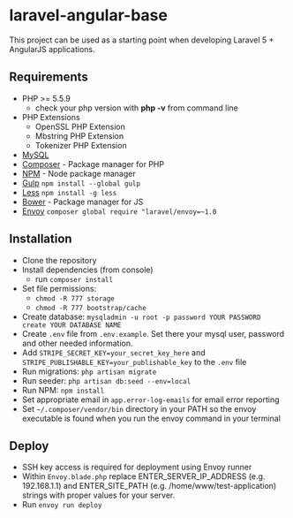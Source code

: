 # laravel-angular-base
This project can be used as a starting point when developing Laravel 5 + AngularJS applications.

## Requirements

- PHP >= 5.5.9
    - check your php version with **php -v** from command line
- PHP Extensions
    - OpenSSL PHP Extension
    - Mbstring PHP Extension
    - Tokenizer PHP Extension
- [MySQL](http://www.mysql.com)
- [Composer](https://getcomposer.org/download/) - Package manager for PHP
- [NPM](https://npmjs.org/) - Node package manager
- [Gulp](https://github.com/gulpjs/gulp/blob/master/docs/getting-started.md#getting-started) ```npm install --global gulp```
- [Less](http://lesscss.org/) ```npm install -g less```
- [Bower](http://bower.io/) - Package manager for JS
- [Envoy](http://laravel.com/docs/5.0/envoy) ```composer global require "laravel/envoy=~1.0```

## Installation

- Clone the repository
- Install dependencies (from console)
    - run ```composer install```
- Set file permissions:
    - ```chmod -R 777 storage```
    - ```chmod -R 777 bootstrap/cache```
- Create database: ```mysqladmin -u root -p password YOUR PASSWORD create YOUR DATABASE NAME```
- Create `.env` file from `.env.example`. Set there your mysql user, password and other needed information.
- Add ```STRIPE_SECRET_KEY=your_secret_key_here``` and ```STRIPE_PUBLISHABLE_KEY=your_publishable_key``` to the ```.env``` file
- Run migrations: ```php artisan migrate```
- Run seeder: ```php artisan db:seed --env=local```
- Run NPM: ```npm install```
- Set appropriate email in ```app.error-log-emails``` for email error reporting
- Set ```~/.composer/vendor/bin``` directory in your PATH so the envoy executable is found when you run the envoy command in your terminal

## Deploy

- SSH key access is required for deployment using Envoy runner
- Within `Envoy.blade.php` replace ENTER_SERVER_IP_ADDRESS (e.g. 192.168.1.1) and ENTER_SITE_PATH (e.g. /home/www/test-application) strings with proper values for your server. 
- Run ```envoy run deploy```